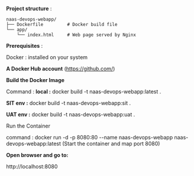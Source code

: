 <B>Project structure</B> : 

```
naas-devops-webapp/
├── Dockerfile         # Docker build file
└── app/
    └── index.html     # Web page served by Nginx
```
<B>Prerequisites</B> :

Docker :
 installed on your  system

<B>A Docker Hub account</B> (https://github.com/)

<B>Build the Docker Image</B>

Command :  <B> local :</B> docker build -t naas-devops-webapp:latest . </B>

<B>SIT env :</B> docker build -t naas-devops-webapp:sit .

<B>UAT env :</B> docker build -t naas-devops-webapp:uat .

Run the Container

command : docker run -d -p 8080:80 --name naas-devops-webapp naas-devops-webapp:latest (Start the container and map port 8080)

<B>Open browser and go to:</B>

http://localhost:8080


